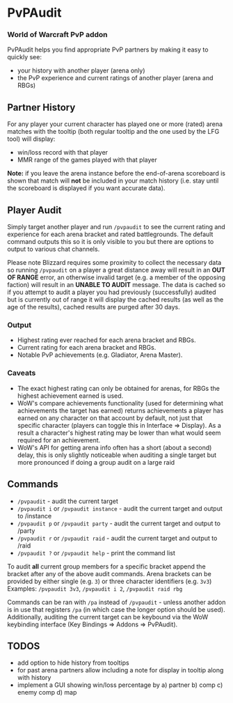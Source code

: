 # PvPAudit
### World of Warcraft PvP addon
PvPAudit helps you find appropriate PvP partners by making it easy to quickly see:

* your history with another player (arena only)
* the PvP experience and current ratings of another player (arena and RBGs)

## Partner History
For any player your current character has played one or more (rated) arena matches with the tooltip (both regular tooltip and the one used by the LFG tool) will display:

* win/loss record with that player
* MMR range of the games played with that player

**Note:** if you leave the arena instance before the end-of-arena scoreboard is shown that match will **not** be included in your match history (i.e. stay until the scoreboard is displayed if you want accurate data).

## Player Audit
Simply target another player and run `/pvpaudit` to see the current rating and experience for each arena bracket and rated battlegrounds. The default command outputs this so it is only visible to you but there are options to output to various chat channels.

Please note Blizzard requires some proximity to collect the necessary data so running `/pvpaudit` on a player a great distance away will result in an **OUT OF RANGE** error, an otherwise invalid target (e.g. a member of the opposing faction) will result in an **UNABLE TO AUDIT** message. The data is cached so if you attempt to audit a player you had previously (successfully) audited but is currently out of range it will display the cached results (as well as the age of the results), cached results are purged after 30 days.

### Output
* Highest rating ever reached for each arena bracket and RBGs.
* Current rating for each arena bracket and RBGs.
* Notable PvP achievements (e.g. Gladiator, Arena Master).

### Caveats
* The exact highest rating can only be obtained for arenas, for RBGs the highest achievement earned is used.
* WoW's compare achievements functionality (used for determining what achievements the target has earned) returns achievements a player has earned on any character on that account by default, not just that specific character (players can toggle this in Interface => Display). As a result a character's highest rating may be lower than what would seem required for an achievement.
* WoW's API for getting arena info often has a short (about a second) delay, this is only slightly noticeable when auditing a single target but more pronounced if doing a group audit on a large raid

## Commands
* `/pvpaudit` - audit the current target
* `/pvpaudit i` or `/pvpaudit instance` - audit the current target and output to /instance
* `/pvpaudit p` or `/pvpaudit party` - audit the current target and output to /party
* `/pvpaudit r` or `/pvpaudit raid` - audit the current target and output to /raid
* `/pvpaudit ?` or `/pvpaudit help` - print the command list

To audit **all** current group members for a specific bracket append the bracket after any of the above audit commands. Arena brackets can be provided by either single (e.g. `3`) or three character identifiers (e.g. `3v3`)
Examples: `/pvpaudit 3v3`, `/pvpaudit i 2`, `/pvpaudit raid rbg`

Commands can be ran with `/pa` instead of `/pvpaudit` - unless another addon is in use that registers `/pa` (in which case the longer option should be used). Additionally, auditing the current target can be keybound via the WoW keybinding interface (Key Bindings => Addons => PvPAudit).

## TODOS
* add option to hide history from tooltips
* for past arena partners allow including a note for display in tooltip along with history
* implement a GUI showing win/loss percentage by a) partner b) comp c) enemy comp d) map

